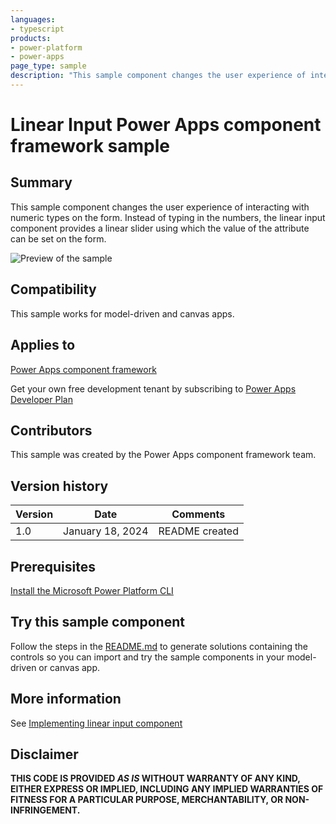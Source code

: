 ```yaml
---
languages:
- typescript
products:
- power-platform
- power-apps
page_type: sample
description: "This sample component changes the user experience of interacting with numeric types on the form. Instead of typing in the numbers, the linear input component provides a linear slider using which the value of the attribute can be set on the form."
---
```

# Linear Input Power Apps component framework sample

## Summary

This sample component changes the user experience of interacting with numeric types on the form. Instead of typing in the numbers, the linear input component provides a linear slider using which the value of the attribute can be set on the form.


![Preview of the sample](https://learn.microsoft.com/power-apps/developer/component-framework/media/linear-input-control.png)

## Compatibility

This sample works for model-driven and canvas apps.

## Applies to

[Power Apps component framework](https://learn.microsoft.com/power-apps/developer/component-framework/overview)

Get your own free development tenant by subscribing to [Power Apps Developer Plan](https://learn.microsoft.com/power-platform/developer/plan)

## Contributors

This sample was created by the Power Apps component framework team.

## Version history

Version|Date|Comments
-------|----|--------
1.0|January 18, 2024|README created

## Prerequisites

[Install the Microsoft Power Platform CLI](https://learn.microsoft.com/power-platform/developer/cli/introduction)

## Try this sample component

Follow the steps in the [README.md](../README.md) to generate solutions containing the controls so you can import and try the sample components in your model-driven or canvas app.

## More information

See [Implementing linear input component](https://learn.microsoft.com/power-apps/developer/component-framework/sample-controls/linear-input-control)

## Disclaimer

**THIS CODE IS PROVIDED *AS IS* WITHOUT WARRANTY OF ANY KIND, EITHER EXPRESS OR IMPLIED, INCLUDING ANY IMPLIED WARRANTIES OF FITNESS FOR A PARTICULAR PURPOSE, MERCHANTABILITY, OR NON-INFRINGEMENT.**